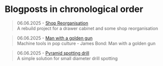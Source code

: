 # Blogposts in chronological order

>06.06.2025 - [Shop Reorganisation](/posts/2025_06_06_shop_reorganisation)  
>A rebuild project for a drawer cabinet and some shop reorganisation

>06.06.2025 - [Man with a golden gun](/posts/2025_06_06_man_with_a_golden_gun.md)  
>Machine tools in pop culture - James Bond: Man with a golden gun

>06.06.2025 - [Pyramid spotting drill](/posts/2025_06_06_pyramid_spotting_drill.md)  
>A simple solution for small diameter drill spotting